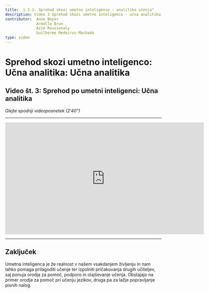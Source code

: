 ```yaml
---
title:  1.3.1: Sprehod skozi umetno inteligenco - analitika učenja"
description: Video 3 Sprehod skozi umetno inteligenco - učna analitika.
contributor:  Anne Boyer
              Armelle Brun
              Azim Roussanaly
              Guilherme Medeiros-Machado
type: video
---
```


# Sprehod skozi umetno inteligenco: Učna analitika: Učna analitika
## Video št. 3: Sprehod po umetni inteligenci: Učna analitika
*Glejte spodnji videoposnetek (2'40")*


----------
<center><iframe width="640" height="360" src="https://www.youtube.com/embed/Mg8lwfRMEbI?rel=0&showinfo=0&cc_load_policy=1&hl=fr&modestbranding=1" frameborder="0" allowfullscreen></iframe></center>

-----------

## Zaključek
Umetna inteligenca je že realnost v našem vsakdanjem življenju in nam lahko pomaga prilagoditi učenje ter izpolniti pričakovanja drugih učiteljev, saj ponuja orodja za pomoč, podporo in olajševanje učenja. Obstajajo na primer orodja za pomoč pri učenju jezikov, druga pa za lažje popravljanje pisnih nalog.
